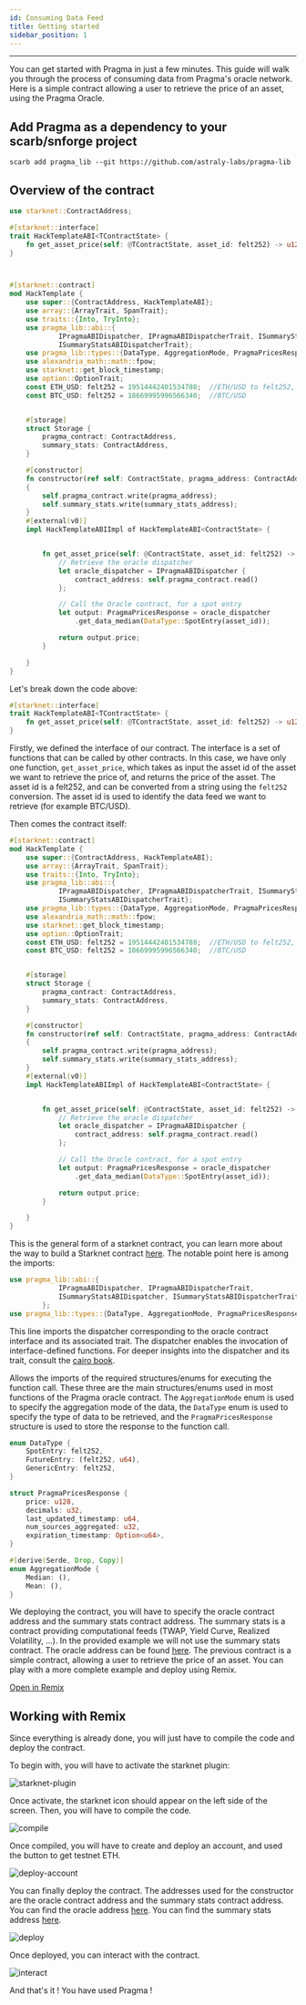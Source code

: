 ```yaml
---
id: Consuming Data Feed
title: Getting started
sidebar_position: 1
---
```


---

You can get started with Pragma in just a few minutes. This guide will walk you through the process of consuming data from Pragma's oracle network.
Here is a simple contract allowing a user to retrieve the price of an asset, using the Pragma Oracle.

## Add Pragma as a dependency to your scarb/snforge project

```shell
scarb add pragma_lib --git https://github.com/astraly-labs/pragma-lib
```

## Overview of the contract

```rust
use starknet::ContractAddress;

#[starknet::interface]
trait HackTemplateABI<TContractState> {
    fn get_asset_price(self: @TContractState, asset_id: felt252) -> u128;
}



#[starknet::contract]
mod HackTemplate {
    use super::{ContractAddress, HackTemplateABI};
    use array::{ArrayTrait, SpanTrait};
    use traits::{Into, TryInto};
    use pragma_lib::abi::{
            IPragmaABIDispatcher, IPragmaABIDispatcherTrait, ISummaryStatsABIDispatcher,
            ISummaryStatsABIDispatcherTrait};
    use pragma_lib::types::{DataType, AggregationMode, PragmaPricesResponse};
    use alexandria_math::math::fpow;
    use starknet::get_block_timestamp;
    use option::OptionTrait;
    const ETH_USD: felt252 = 19514442401534788;  //ETH/USD to felt252, can be used as asset_id
    const BTC_USD: felt252 = 18669995996566340;  //BTC/USD


    #[storage]
    struct Storage {
        pragma_contract: ContractAddress,
        summary_stats: ContractAddress,
    }

    #[constructor]
    fn constructor(ref self: ContractState, pragma_address: ContractAddress, summary_stats_address : ContractAddress)
    {
        self.pragma_contract.write(pragma_address);
        self.summary_stats.write(summary_stats_address);
    }
    #[external(v0)]
    impl HackTemplateABIImpl of HackTemplateABI<ContractState> {


        fn get_asset_price(self: @ContractState, asset_id: felt252) -> u128 {
            // Retrieve the oracle dispatcher
            let oracle_dispatcher = IPragmaABIDispatcher {
                contract_address: self.pragma_contract.read()
            };

            // Call the Oracle contract, for a spot entry
            let output: PragmaPricesResponse = oracle_dispatcher
                .get_data_median(DataType::SpotEntry(asset_id));

            return output.price;
        }

    }
}


```

Let's break down the code above:

```rust
#[starknet::interface]
trait HackTemplateABI<TContractState> {
    fn get_asset_price(self: @TContractState, asset_id: felt252) -> u128;
}
```

Firstly, we defined the interface of our contract. The interface is a set of functions that can be called by other contracts. In this case, we have only one function, `get_asset_price`, which takes as input the asset id of the asset we want to retrieve the price of, and returns the price of the asset. The asset id is a felt252, and can be converted from a string using the `felt252` conversion. The asset id is used to identify the data feed we want to retrieve (for example BTC/USD).

Then comes the contract itself:

```rust
#[starknet::contract]
mod HackTemplate {
    use super::{ContractAddress, HackTemplateABI};
    use array::{ArrayTrait, SpanTrait};
    use traits::{Into, TryInto};
    use pragma_lib::abi::{
            IPragmaABIDispatcher, IPragmaABIDispatcherTrait, ISummaryStatsABIDispatcher,
            ISummaryStatsABIDispatcherTrait};
    use pragma_lib::types::{DataType, AggregationMode, PragmaPricesResponse};
    use alexandria_math::math::fpow;
    use starknet::get_block_timestamp;
    use option::OptionTrait;
    const ETH_USD: felt252 = 19514442401534788;  //ETH/USD to felt252, can be used as asset_id
    const BTC_USD: felt252 = 18669995996566340;  //BTC/USD


    #[storage]
    struct Storage {
        pragma_contract: ContractAddress,
        summary_stats: ContractAddress,
    }

    #[constructor]
    fn constructor(ref self: ContractState, pragma_address: ContractAddress, summary_stats_address : ContractAddress)
    {
        self.pragma_contract.write(pragma_address);
        self.summary_stats.write(summary_stats_address);
    }
    #[external(v0)]
    impl HackTemplateABIImpl of HackTemplateABI<ContractState> {


        fn get_asset_price(self: @ContractState, asset_id: felt252) -> u128 {
            // Retrieve the oracle dispatcher
            let oracle_dispatcher = IPragmaABIDispatcher {
                contract_address: self.pragma_contract.read()
            };

            // Call the Oracle contract, for a spot entry
            let output: PragmaPricesResponse = oracle_dispatcher
                .get_data_median(DataType::SpotEntry(asset_id));

            return output.price;
        }

    }
}
```

This is the general form of a starknet contract, you can learn more about the way to build a Starknet contract [here](https://book.cairo-lang.org/ch99-01-02-a-simple-contract.html).
The notable point here is among the imports:

```rust
use pragma_lib::abi::{
            IPragmaABIDispatcher, IPragmaABIDispatcherTrait,
            ISummaryStatsABIDispatcher, ISummaryStatsABIDispatcherTrait
        };
use pragma_lib::types::{DataType, AggregationMode, PragmaPricesResponse};
```

This line imports the dispatcher corresponding to the oracle contract interface and its associated trait. The dispatcher enables the invocation of interface-defined functions. For deeper insights into the dispatcher and its trait, consult the [cairo book](https://book.cairo-lang.org/ch99-02-02-contract-dispatcher-library-dispatcher-and-system-calls.html).

Allows the imports of the required structures/enums for executing the function call. These three are the main structures/enums used in most functions of the Pragma oracle contract. The `AggregationMode` enum is used to specify the aggregation mode of the data, the `DataType` enum is used to specify the type of data to be retrieved, and the `PragmaPricesResponse` structure is used to store the response to the function call.

```rust
enum DataType {
    SpotEntry: felt252,
    FutureEntry: (felt252, u64),
    GenericEntry: felt252,
}

struct PragmaPricesResponse {
    price: u128,
    decimals: u32,
    last_updated_timestamp: u64,
    num_sources_aggregated: u32,
    expiration_timestamp: Option<u64>,
}

#[derive(Serde, Drop, Copy)]
enum AggregationMode {
    Median: (),
    Mean: (),
}
```

We deploying the contract, you will have to specify the oracle contract address and the summary stats contract address. The summary stats is a contract providing computational feeds (TWAP, Yield Curve, Realized Volatility, ...). In the provided example we will not use the summary stats contract.
The oracle address can be found [here](../Resources/Starknet/data-feeds/Consuming%20Data.md).
The previous contract is a simple contract, allowing a user to retrieve the price of an asset. You can play with a more complete example and deploy using Remix.

<div >
<a href="https://remix.ethereum.org/#activate=Starknet-cairo1-compiler&gist=8a6bffad23983a0ded7a6bebfa0d7974
" target='_blank' class="button">Open in Remix</a>
</div>

## Working with Remix

Since everything is already done, you will just have to compile the code and deploy the contract.

To begin with, you will have to activate the starknet plugin:

  <img src="/img/remix/remix1.webp" alt="starknet-plugin"/>

Once activate, the starknet icon should appear on the left side of the screen.
Then, you will have to compile the code.

  <img src="/img/remix/remix2.webp" alt="compile"/>

Once compiled, you will have to create and deploy an account, and used the button to get testnet ETH.

<img src="/img/remix/remix3.webp" alt="deploy-account" />

You can finally deploy the contract. The addresses used for the constructor are the oracle contract address and the summary stats contract address. You can find the oracle address [here](../Resources/Starknet/data-feeds/Consuming%20Data.md). You can find the summary stats address [here](../Resources/Starknet/computational-feeds/Overview.md).

<img src="/img/remix/remix4.webp" alt="deploy"/>

Once deployed, you can interact with the contract.

<img src="/img/remix/remix5.webp" alt="interact"/>

And that's it ! You have used Pragma !
